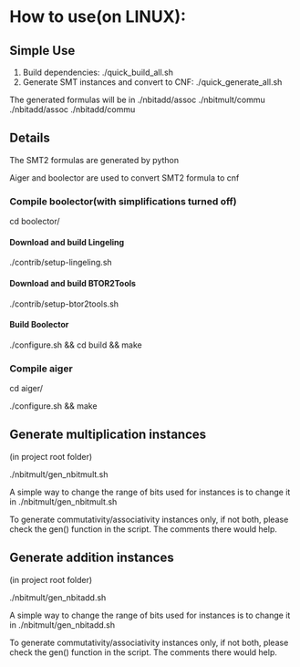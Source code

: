 # How to use(on LINUX):
## Simple Use
1. Build dependencies: ./quick_build_all.sh
2. Generate SMT instances and convert to CNF: ./quick_generate_all.sh

The generated formulas will be in ./nbitadd/assoc ./nbitmult/commu ./nbitadd/assoc ./nbitadd/commu

## Details
The SMT2 formulas are generated by python

Aiger and boolector are used to convert SMT2 formula to cnf

### Compile boolector(with simplifications turned off)
cd boolector/
#### Download and build Lingeling
./contrib/setup-lingeling.sh
#### Download and build BTOR2Tools
./contrib/setup-btor2tools.sh
#### Build Boolector
./configure.sh && cd build && make
### Compile aiger
cd aiger/

./configure.sh && make

## Generate multiplication instances
(in project root folder)

./nbitmult/gen_nbitmult.sh

A simple way to change the range of bits used for instances is to change it in ./nbitmult/gen_nbitmult.sh

To generate commutativity/associativity instances only, if not both, please check the gen() function in the script. The comments there would help.
## Generate addition instances
(in project root folder)

./nbitmult/gen_nbitadd.sh

A simple way to change the range of bits used for instances is to change it in ./nbitmult/gen_nbitadd.sh

To generate commutativity/associativity instances only, if not both, please check the gen() function in the script. The comments there would help.
